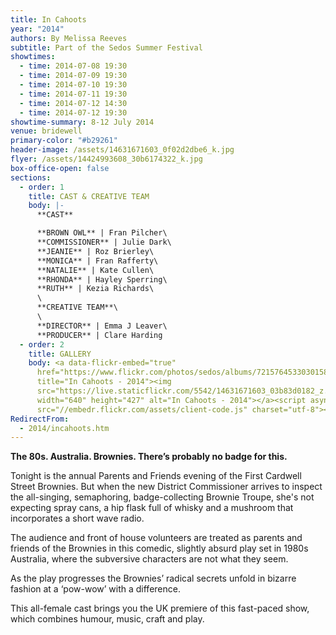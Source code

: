 ```yaml
---
title: In Cahoots
year: "2014"
authors: By Melissa Reeves
subtitle: Part of the Sedos Summer Festival
showtimes:
  - time: 2014-07-08 19:30
  - time: 2014-07-09 19:30
  - time: 2014-07-10 19:30
  - time: 2014-07-11 19:30
  - time: 2014-07-12 14:30
  - time: 2014-07-12 19:30
showtime-summary: 8-12 July 2014
venue: bridewell
primary-color: "#b29261"
header-image: /assets/14631671603_0f02d2dbe6_k.jpg
flyer: /assets/14424993608_30b6174322_k.jpg
box-office-open: false
sections:
  - order: 1
    title: CAST & CREATIVE TEAM
    body: |-
      **CAST**

      **BROWN OWL** | Fran Pilcher\
      **COMMISSIONER** | Julie Dark\
      **JEANIE** | Roz Brierley\
      **MONICA** | Fran Rafferty\
      **NATALIE** | Kate Cullen\
      **RHONDA** | Hayley Sperring\
      **RUTH** | Kezia Richards\
      \
      **CREATIVE TEAM**\
      \
      **DIRECTOR** | Emma J Leaver\
      **PRODUCER** | Clare Harding
  - order: 2
    title: GALLERY
    body: <a data-flickr-embed="true"
      href="https://www.flickr.com/photos/sedos/albums/72157645330301582"
      title="In Cahoots - 2014"><img
      src="https://live.staticflickr.com/5542/14631671603_03b83d0182_z.jpg"
      width="640" height="427" alt="In Cahoots - 2014"></a><script async
      src="//embedr.flickr.com/assets/client-code.js" charset="utf-8"></script>
RedirectFrom:
  - 2014/incahoots.htm
---
```

**The 80s. Australia. Brownies. There’s probably no badge for this.**

Tonight is the annual Parents and Friends evening of the First Cardwell Street Brownies. But when the new District Commissioner arrives to inspect the all-singing, semaphoring, badge-collecting Brownie Troupe, she's not expecting spray cans, a hip flask full of whisky and a mushroom that incorporates a short wave radio.

The audience and front of house volunteers are treated as parents and friends of the Brownies in this comedic, slightly absurd play set in 1980s Australia, where the subversive characters are not what they seem.

As the play progresses the Brownies’ radical secrets unfold in bizarre fashion at a ‘pow-wow’ with a difference.

This all-female cast brings you the UK premiere of this fast-paced show, which combines humour, music, craft and play.
